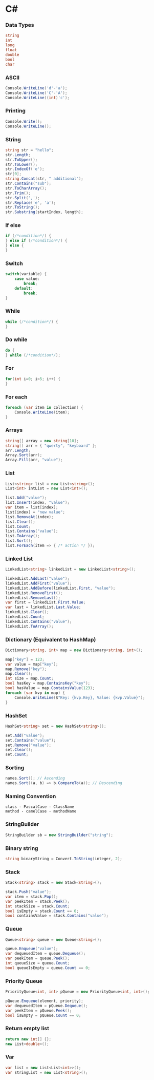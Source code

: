 # C#

### Data Types
```csharp
string
int
long
float
double
bool
char
```

### ASCII
```csharp
Console.WriteLine('d'-'a');
Console.WriteLine('C'-'A');
Console.WriteLine((int)'c');
```

### Printing

```csharp
Console.Write();
Console.WriteLine();
```

### String

```csharp
string str = "hello";
str.Length;
str.ToUpper();
str.ToLower();
str.IndexOf('e');
str[0];
string.Concat(str, " additional");
str.Contains("sub");
str.ToCharArray();
str.Trim();
str.Split(',');
str.Replace('e', 'a');
str.ToString();
str.Substring(startIndex, length);
```

### If else

```csharp
if (/*condition*/) {
} else if (/*condition*/) {
} else {
}
```

### Switch

```csharp
switch(variable) {
    case value:
        break;
    default:
        break;
}
```

### While

```csharp
while (/*condition*/) {
}
```

### Do while

```csharp
do {
} while (/*condition*/);
```

### For

```csharp
for(int i=0; i<5; i++) {
}
```

### For each

```csharp
foreach (var item in collection) {
    Console.WriteLine(item);
}
```

### Arrays

```csharp
string[] array = new string[10];
string[] arr = { "qwerty", "keyboard" };
arr.Length;
Array.Sort(arr);
Array.Fill(arr, "value");
```

### List

```csharp
List<string> list = new List<string>();
List<int> intList = new List<int>();

list.Add("value");
list.Insert(index, "value");
var item = list[index];
list[index] = "new value";
list.RemoveAt(index);
list.Clear();
list.Count;
list.Contains("value");
list.ToArray();
list.Sort();
list.ForEach(item => { /* action */ });
```

### Linked List

```csharp
LinkedList<string> linkedList = new LinkedList<string>();

linkedList.AddLast("value");
linkedList.AddFirst("value");
linkedList.AddBefore(linkedList.First, "value");
linkedList.RemoveFirst();
linkedList.RemoveLast();
var first = linkedList.First.Value;
var last = linkedList.Last.Value;
linkedList.Clear();
linkedList.Count;
linkedList.Contains("value");
linkedList.ToArray();
```

### Dictionary (Equivalent to HashMap)

```csharp
Dictionary<string, int> map = new Dictionary<string, int>();

map["key"] = 123;
var value = map["key"];
map.Remove("key");
map.Clear();
int size = map.Count;
bool hasKey = map.ContainsKey("key");
bool hasValue = map.ContainsValue(123);
foreach (var kvp in map) {
    Console.WriteLine($"Key: {kvp.Key}, Value: {kvp.Value}");
}
```

### HashSet

```csharp
HashSet<string> set = new HashSet<string>();

set.Add("value");
set.Contains("value");
set.Remove("value");
set.Clear();
set.Count;
```

### Sorting

```csharp
names.Sort(); // Ascending
names.Sort((a, b) => b.CompareTo(a)); // Descending
```

### Naming Convention
```
class - PascalCase - ClassName
method - camelCase - methodName
```

### StringBuilder

```csharp
StringBuilder sb = new StringBuilder("string");
```

### Binary string

```csharp
string binaryString = Convert.ToString(integer, 2);
```

### Stack

```csharp
Stack<string> stack = new Stack<string>();

stack.Push("value");
var item = stack.Pop();
var peekItem = stack.Peek();
int stackSize = stack.Count;
bool isEmpty = stack.Count == 0;
bool containsValue = stack.Contains("value");
```

### Queue

```csharp
Queue<string> queue = new Queue<string>();

queue.Enqueue("value");
var dequeuedItem = queue.Dequeue();
var peekItem = queue.Peek();
int queueSize = queue.Count;
bool queueIsEmpty = queue.Count == 0;
```

### Priority Queue

```csharp
PriorityQueue<int, int> pQueue = new PriorityQueue<int, int>();

pQueue.Enqueue(element, priority);
var dequeuedItem = pQueue.Dequeue();
var peekItem = pQueue.Peek();
bool isEmpty = pQueue.Count == 0;
```

### Return empty list

```csharp
return new int[] {};
new List<double>();
```

### Var

```csharp
var list = new List<List<int>>(); 
var stringList = new List<string>(); 
```
